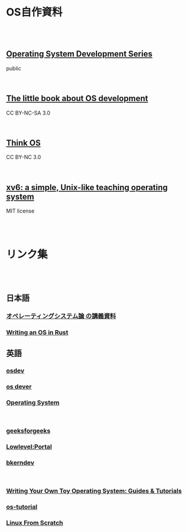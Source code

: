 # OS自作資料

<br><br>

## [Operating System Development Series](http://www.brokenthorn.com/Resources/OSDevIndex.html)  
public

<br>

## [The little book about OS development](https://littleosbook.github.io)  
CC BY-NC-SA 3.0

<br>

## [Think OS](https://greenteapress.com/thinkos/)  
CC BY-NC 3.0

<br>

## [xv6: a simple, Unix-like teaching operating system](https://pdos.csail.mit.edu/6.828/2019/xv6/book-riscv-rev0.pdf)  
MIT license

<br><br>

# リンク集

<br><br>

## 日本語

### [オペレーティングシステム論 の講義資料](https://language-and-engineering.hatenablog.jp/entry/20140510/OperatingSystemLectureNotePDFLinks)  

### [ Writing an OS in Rust](https://os.phil-opp.com/ja/)  

## 英語

### [osdev](https://wiki.osdev.org/Main_Page)  
### [os dever](http://www.osdever.net/tutorials/)  
### [Operating System](https://web.archive.org/web/20010505042451/http://www.nondot.org/sabre/os/articles)  

<br>

### [geeksforgeeks](https://www.geeksforgeeks.org/operating-systems/?ref=lbp)  
### [Lowlevel:Portal](http://www.lowlevel.eu/wiki/Lowlevel:Portal)  
### [bkerndev](http://www.osdever.net/bkerndev/Docs/title.htm)  

<br>

### [Writing Your Own Toy Operating System: Guides & Tutorials](http://www.independent-software.com/operating-system-development.html/)  
### [os-tutorial](https://github.com/cfenollosa/os-tutorial)  
### [Linux From Scratch](https://www.linuxfromscratch.org)  



